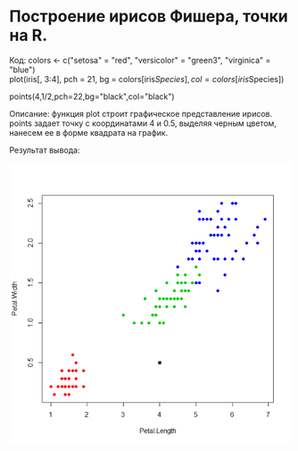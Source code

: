 # Построение ирисов Фишера, точки на R.

Код:
colors <- c("setosa" = "red", "versicolor" = "green3", "virginica" = "blue") <br/>
plot(iris[, 3:4], pch = 21, bg = colors[iris$Species], col = colors[iris$Species])  

points(4,1/2,pch=22,bg="black",col="black")

Описание:
функция plot строит графическое представление ирисов.
points задает точку с координатами 4 и 0.5, выделяя черным цветом, нанесем ее в форме квадрата 
на график.

Результат вывода:

![alt text](https://github.com/dmitrail/IRISI-BUILDING/blob/master/IRISI.png)
